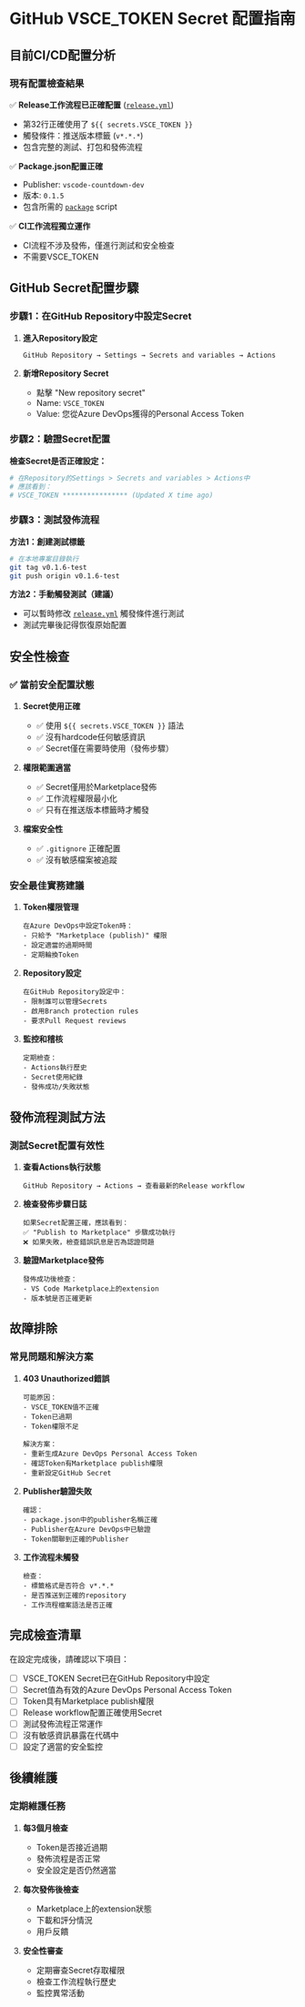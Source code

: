 # GitHub VSCE_TOKEN Secret 配置指南

## 目前CI/CD配置分析

### 現有配置檢查結果
✅ **Release工作流程已正確配置** ([`release.yml`](countdown-extension/.github/workflows/release.yml:32))
- 第32行正確使用了 `${{ secrets.VSCE_TOKEN }}`
- 觸發條件：推送版本標籤 (`v*.*.*`)
- 包含完整的測試、打包和發佈流程

✅ **Package.json配置正確**
- Publisher: `vscode-countdown-dev`
- 版本: `0.1.5`
- 包含所需的 [`package`](countdown-extension/package.json:271) script

✅ **CI工作流程獨立運作**
- CI流程不涉及發佈，僅進行測試和安全檢查
- 不需要VSCE_TOKEN

## GitHub Secret配置步驟

### 步驟1：在GitHub Repository中設定Secret

1. **進入Repository設定**
   ```
   GitHub Repository → Settings → Secrets and variables → Actions
   ```

2. **新增Repository Secret**
   - 點擊 "New repository secret"
   - Name: `VSCE_TOKEN`
   - Value: 您從Azure DevOps獲得的Personal Access Token

### 步驟2：驗證Secret配置

**檢查Secret是否正確設定：**
```bash
# 在Repository的Settings > Secrets and variables > Actions中
# 應該看到：
# VSCE_TOKEN **************** (Updated X time ago)
```

### 步驟3：測試發佈流程

**方法1：創建測試標籤**
```bash
# 在本地專案目錄執行
git tag v0.1.6-test
git push origin v0.1.6-test
```

**方法2：手動觸發測試（建議）**
- 可以暫時修改 [`release.yml`](countdown-extension/.github/workflows/release.yml:3-6) 觸發條件進行測試
- 測試完畢後記得恢復原始配置

## 安全性檢查

### ✅ 當前安全配置狀態

1. **Secret使用正確**
   - ✅ 使用 `${{ secrets.VSCE_TOKEN }}` 語法
   - ✅ 沒有hardcode任何敏感資訊
   - ✅ Secret僅在需要時使用（發佈步驟）

2. **權限範圍適當**
   - ✅ Secret僅用於Marketplace發佈
   - ✅ 工作流程權限最小化
   - ✅ 只有在推送版本標籤時才觸發

3. **檔案安全性**
   - ✅ `.gitignore` 正確配置
   - ✅ 沒有敏感檔案被追蹤

### 安全最佳實務建議

1. **Token權限管理**
   ```
   在Azure DevOps中設定Token時：
   - 只給予 "Marketplace (publish)" 權限
   - 設定適當的過期時間
   - 定期輪換Token
   ```

2. **Repository設定**
   ```
   在GitHub Repository設定中：
   - 限制誰可以管理Secrets
   - 啟用Branch protection rules
   - 要求Pull Request reviews
   ```

3. **監控和稽核**
   ```
   定期檢查：
   - Actions執行歷史
   - Secret使用紀錄
   - 發佈成功/失敗狀態
   ```

## 發佈流程測試方法

### 測試Secret配置有效性

1. **查看Actions執行狀態**
   ```
   GitHub Repository → Actions → 查看最新的Release workflow
   ```

2. **檢查發佈步驟日誌**
   ```
   如果Secret配置正確，應該看到：
   ✅ "Publish to Marketplace" 步驟成功執行
   ❌ 如果失敗，檢查錯誤訊息是否為認證問題
   ```

3. **驗證Marketplace發佈**
   ```
   發佈成功後檢查：
   - VS Code Marketplace上的extension
   - 版本號是否正確更新
   ```

## 故障排除

### 常見問題和解決方案

1. **403 Unauthorized錯誤**
   ```
   可能原因：
   - VSCE_TOKEN值不正確
   - Token已過期
   - Token權限不足
   
   解決方案：
   - 重新生成Azure DevOps Personal Access Token
   - 確認Token有Marketplace publish權限
   - 重新設定GitHub Secret
   ```

2. **Publisher驗證失敗**
   ```
   確認：
   - package.json中的publisher名稱正確
   - Publisher在Azure DevOps中已驗證
   - Token關聯到正確的Publisher
   ```

3. **工作流程未觸發**
   ```
   檢查：
   - 標籤格式是否符合 v*.*.*
   - 是否推送到正確的repository
   - 工作流程檔案語法是否正確
   ```

## 完成檢查清單

在設定完成後，請確認以下項目：

- [ ] VSCE_TOKEN Secret已在GitHub Repository中設定
- [ ] Secret值為有效的Azure DevOps Personal Access Token
- [ ] Token具有Marketplace publish權限
- [ ] Release workflow配置正確使用Secret
- [ ] 測試發佈流程正常運作
- [ ] 沒有敏感資訊暴露在代碼中
- [ ] 設定了適當的安全監控

## 後續維護

### 定期維護任務

1. **每3個月檢查**
   - Token是否接近過期
   - 發佈流程是否正常
   - 安全設定是否仍然適當

2. **每次發佈後檢查**
   - Marketplace上的extension狀態
   - 下載和評分情況
   - 用戶反饋

3. **安全性審查**
   - 定期審查Secret存取權限
   - 檢查工作流程執行歷史
   - 監控異常活動